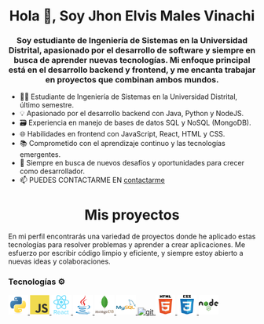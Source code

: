 <h1 align="center">Hola 👋, Soy Jhon Elvis Males Vinachi</h1>
<h3 align="center">Soy estudiante de Ingeniería de Sistemas en la Universidad Distrital, apasionado por el desarrollo de software y siempre en busca de aprender nuevas tecnologías. Mi enfoque principal está en el desarrollo backend y frontend, y me encanta trabajar en proyectos que combinan ambos mundos.</h3>

- 👨‍💻 Estudiante de Ingeniería de Sistemas en la Universidad Distrital, último semestre.
- 💡 Apasionado por el desarrollo backend con Java, Python y NodeJS.
- 🗃️ Experiencia en manejo de bases de datos SQL y NoSQL (MongoDB).
- 🌐 Habilidades en frontend con JavaScript, React, HTML y CSS.
- 📚 Comprometido con el aprendizaje continuo y las tecnologías emergentes.
- 🚀 Siempre en busca de nuevos desafíos y oportunidades para crecer como desarrollador.
- 📫 PUEDES CONTACTARME EN [contactarme](jhonmales777@gmail.com)

<h1 align="center">Mis proyectos</h1>

En mi perfil encontrarás una variedad de proyectos donde he aplicado estas tecnologías para resolver problemas y aprender a crear aplicaciones. Me esfuerzo por escribir código limpio y eficiente, y siempre estoy abierto a nuevas ideas y colaboraciones.

<h3 align="left"> Tecnologías ⚙ </h3>
<p align="left"> 
  <a href="https://www.python.org/" target="_blank" rel="noreferrer"> 
    <img src="https://raw.githubusercontent.com/devicons/devicon/master/icons/python/python-original.svg" alt="python" width="40" height="40"/> 
  </a> 
  <a href="https://developer.mozilla.org/en-US/docs/Web/JavaScript" target="_blank" rel="noreferrer"> 
    <img src="https://raw.githubusercontent.com/devicons/devicon/master/icons/javascript/javascript-original.svg" alt="javascript" width="40" height="40"/> 
  </a> 
  <a href="https://reactjs.org/" target="_blank" rel="noreferrer"> 
    <img src="https://raw.githubusercontent.com/devicons/devicon/master/icons/react/react-original-wordmark.svg" alt="react" width="40" height="40"/> 
  </a> 
  <a href="https://www.java.com/" target="_blank" rel="noreferrer"> 
    <img src="https://raw.githubusercontent.com/devicons/devicon/master/icons/java/java-original.svg" alt="java" width="40" height="40"/> 
  </a> 
  <a href="https://www.mongodb.com/" target="_blank" rel="noreferrer"> 
    <img src="https://raw.githubusercontent.com/devicons/devicon/master/icons/mongodb/mongodb-original-wordmark.svg" alt="mongodb" width="40" height="40"/> 
  </a> 
  <a href="https://www.mysql.com/" target="_blank" rel="noreferrer"> 
    <img src="https://raw.githubusercontent.com/devicons/devicon/master/icons/mysql/mysql-original-wordmark.svg" alt="mysql" width="40" height="40"/> 
  </a> 
  <a href="https://git-scm.com/" target="_blank" rel="noreferrer"> 
    <img src="https://www.vectorlogo.zone/logos/git-scm/git-scm-icon.svg" alt="git" width="40" height="40"/> 
  </a> 
  <a href="https://developer.mozilla.org/en-US/docs/Web/HTML" target="_blank" rel="noreferrer"> 
    <img src="https://raw.githubusercontent.com/devicons/devicon/master/icons/html5/html5-original-wordmark.svg" alt="html" width="40" height="40"/> 
  </a> 
  <a href="https://developer.mozilla.org/en-US/docs/Web/CSS" target="_blank" rel="noreferrer"> 
    <img src="https://raw.githubusercontent.com/devicons/devicon/master/icons/css3/css3-original-wordmark.svg" alt="css" width="40" height="40"/> 
  </a> 
  <a href="https://nodejs.org/" target="_blank" rel="noreferrer"> 
    <img src="https://raw.githubusercontent.com/devicons/devicon/master/icons/nodejs/nodejs-original-wordmark.svg" alt="nodejs" width="40" height="40"/> 
  </a> 
</p>

